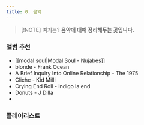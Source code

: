 ```yaml
---
title: 0. 음악
---
```


> [!NOTE] 여기는?
> **음악에 대해 정리해두는 곳입니다.**

### 앨범 추천

-  [[modal soul|Modal Soul - Nujabes]]
-  blonde - Frank Ocean
-  A Brief Inquiry Into Online Relationship - The 1975
-  Cliche - Kid Milli
-  Crying End Roll - indigo la end
-  Donuts - J Dilla
-  


### 플레이리스트